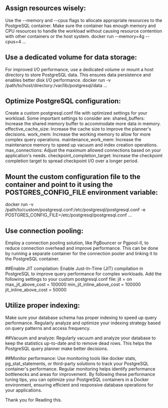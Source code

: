 

## Assign resources wisely: 
Use the --memory and --cpus flags to allocate appropriate resources to the PostgreSQL container. Make sure the container has enough memory and CPU resources to handle the workload without causing resource contention with other containers or the host system.
docker run --memory=4g --cpus=4 ...

## Use a dedicated volume for data storage: 
For improved I/O performance, use a dedicated volume or mount a host directory to store PostgreSQL data. This ensures data persistence and enables better disk I/O performance.
docker run -v /path/to/host/directory:/var/lib/postgresql/data ...

## Optimize PostgreSQL configuration: 
Create a custom postgresql.conf file with optimized settings for your workload. Some important settings to consider are:
shared_buffers: Increase the shared memory buffer to accommodate more data in memory.
effective_cache_size: Increase the cache size to improve the planner's decisions.
work_mem: Increase the working memory to allow for more complex query operations.
maintenance_work_mem: Increase the maintenance memory to speed up vacuum and index creation operations.
max_connections: Adjust the maximum allowed connections based on your application's needs.
checkpoint_completion_target: Increase the checkpoint completion target to spread checkpoint I/O over a longer period.

## Mount the custom configuration file to the container and point to it using the POSTGRES_CONFIG_FILE environment variable:
docker run -v /path/to/custom/postgresql.conf:/etc/postgresql/postgresql.conf -e POSTGRES_CONFIG_FILE=/etc/postgresql/postgresql.conf ...
## Use connection pooling: 
Employ a connection pooling solution, like PgBouncer or Pgpool-II, to reduce connection overhead and improve performance. This can be done by running a separate container for the connection pooler and linking it to the PostgreSQL container.

##Enable JIT compilation: 
Enable Just-In-Time (JIT) compilation in PostgreSQL to improve query performance for complex workloads. Add the following settings to your custom postgresql.conf file:
jit = on max_jit_above_cost = 100000
min_jit_inline_above_cost = 100000
jit_inline_above_cost = 50000

## Utilize proper indexing: 
Make sure your database schema has proper indexing to speed up query performance. Regularly analyze and optimize your indexing strategy based on query patterns and access frequency.

##Vacuum and analyze: 
Regularly vacuum and analyze your database to keep the statistics up-to-date and to remove dead rows. This helps the PostgreSQL query planner make better decisions.

##Monitor performance: 
Use monitoring tools like docker stats, pg_stat_statements, or third-party solutions to track your PostgreSQL container's performance. Regular monitoring helps identify performance bottlenecks and areas for improvement.
By following these performance tuning tips, you can optimize your PostgreSQL containers in a Docker environment, ensuring efficient and responsive database operations for your applications.

Thank you for Reading this.
